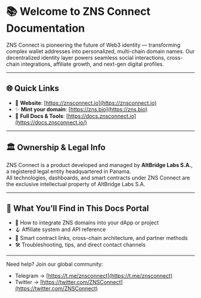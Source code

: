# 📚 Welcome to ZNS Connect Documentation

ZNS Connect is pioneering the future of Web3 identity — transforming complex wallet addresses into personalized, multi-chain domain names. Our decentralized identity layer powers seamless social interactions, cross-chain integrations, affiliate growth, and next-gen digital profiles.

---

## 🌐 Quick Links  
- 🔗 **Website**: [https://znsconnect.io](https://znsconnect.io)  
- ✨ **Mint your domain**: [https://zns.bio](https://zns.bio)  
- 📖 **Full Docs & Tools**: [https://docs.znsconnect.io](https://docs.znsconnect.io/)

---

## 🏛️ Ownership & Legal Info  
ZNS Connect is a product developed and managed by **AltBridge Labs S.A.**, a registered legal entity headquartered in Panama.  
All technologies, dashboards, and smart contracts under ZNS Connect are the exclusive intellectual property of AltBridge Labs S.A.

---

## 🚀 What You’ll Find in This Docs Portal

- 🔧 How to integrate ZNS domains into your dApp or project  
- 🪝 Affiliate system and API reference  
- 🌉 Smart contract links, cross-chain architecture, and partner methods  
- 🛠️ Troubleshooting, tips, and direct contact channels  

---

Need help? Join our global community:  
- Telegram → [https://t.me/znsconnect](https://t.me/znsconnect)  
- Twitter → [https://twitter.com/ZNSConnect](https://twitter.com/ZNSConnect)  
